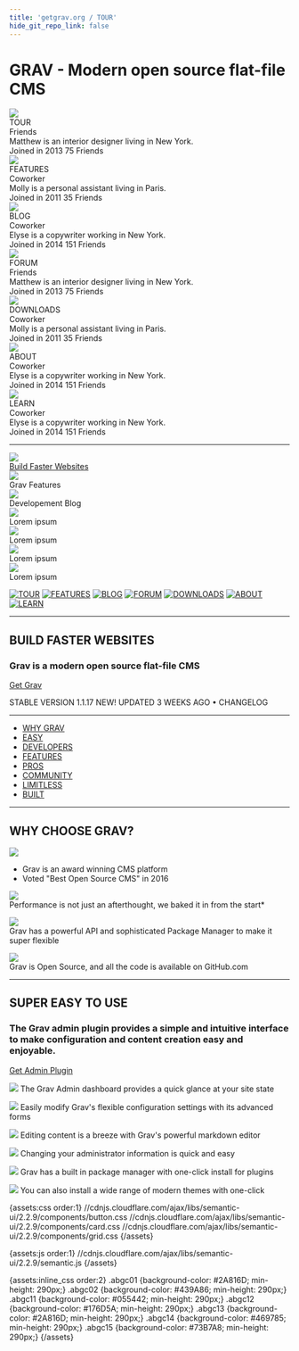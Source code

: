 ```yaml
---
title: 'getgrav.org / TOUR'
hide_git_repo_link: false
---
```


# GRAV - Modern open source flat-file CMS

<div class="ui five link stackable doubling cards">

  <div class="four wide card">
    <div class="image">
      <img class="abgc01" src="http://lab.webentiel.com/grav/user/pages/02.getgrav-org/04.tour/wa01-grav-tour.png">
    </div>
    <div class="content">
      <div class="header">TOUR</div>
      <div class="meta">
        <a>Friends</a>
      </div>
      <div class="description">
        Matthew is an interior designer living in New York.
      </div>
    </div>
    <div class="extra content">
      <span class="right floated">
        Joined in 2013
      </span>
      <span>
        <i class="user icon"></i>
        75 Friends
      </span>
    </div>
  </div>
  
  <div class="four wide card">
    <div class="image">
      <img class="abgc02" src="http://lab.webentiel.com/grav/user/pages/02.getgrav-org/04.tour/wa02-grav-features.png">
    </div>
    <div class="content">
      <div class="header">FEATURES</div>
      <div class="meta">
        <span class="date">Coworker</span>
      </div>
      <div class="description">
        Molly is a personal assistant living in Paris.
      </div>
    </div>
    <div class="extra content">
      <span class="right floated">
        Joined in 2011
      </span>
      <span>
        <i class="user icon"></i>
        35 Friends
      </span>
    </div>
  </div>
  
  <div class="four wide card">
    <div class="image">
      <img class="abgc02" src="http://lab.webentiel.com/grav/user/pages/02.getgrav-org/04.tour/wa00-grav-default.png">
    </div>
    <div class="content">
      <div class="header">BLOG</div>
      <div class="meta">
        <a>Coworker</a>
      </div>
      <div class="description">
        Elyse is a copywriter working in New York.
      </div>
    </div>
    <div class="extra content">
      <span class="right floated">
        Joined in 2014
      </span>
      <span>
        <i class="user icon"></i>
        151 Friends
      </span>
    </div>
  </div>

  <div class="four wide card">
    <div class="image">
      <img class="abgc02" src="http://lab.webentiel.com/grav/user/pages/02.getgrav-org/04.tour/matthew.png">
    </div>
    <div class="content">
      <div class="header">FORUM</div>
      <div class="meta">
        <a>Friends</a>
      </div>
      <div class="description">
        Matthew is an interior designer living in New York.
      </div>
    </div>
    <div class="extra content">
      <span class="right floated">
        Joined in 2013
      </span>
      <span>
        <i class="user icon"></i>
        75 Friends
      </span>
    </div>
  </div>
  
  <div class="four wide card">
    <div class="image">
      <img class="abgc02" src="http://lab.webentiel.com/grav/user/pages/02.getgrav-org/04.tour/molly.png">
    </div>
    <div class="content">
      <div class="header">DOWNLOADS</div>
      <div class="meta">
        <span class="date">Coworker</span>
      </div>
      <div class="description">
        Molly is a personal assistant living in Paris.
      </div>
    </div>
    <div class="extra content">
      <span class="right floated">
        Joined in 2011
      </span>
      <span>
        <i class="user icon"></i>
        35 Friends
      </span>
    </div>
  </div>
  
  <div class="four wide card">
    <div class="image">
      <img class="abgc02" src="http://lab.webentiel.com/grav/user/pages/02.getgrav-org/04.tour/elyse.png">
    </div>
    <div class="content">
      <div class="header">ABOUT</div>
      <div class="meta">
        <a>Coworker</a>
      </div>
      <div class="description">
        Elyse is a copywriter working in New York.
      </div>
    </div>
    <div class="extra content">
      <span class="right floated">
        Joined in 2014
      </span>
      <span>
        <i class="user icon"></i>
        151 Friends
      </span>
    </div>
  </div>
  
  <div class="four wide card">
    <div class="image">
      <img class="abgc02" src="http://lab.webentiel.com/grav/user/pages/02.getgrav-org/04.tour/elyse.png">
    </div>
    <div class="content">
      <div class="header">LEARN</div>
      <div class="meta">
        <a>Coworker</a>
      </div>
      <div class="description">
        Elyse is a copywriter working in New York.
      </div>
    </div>
    <div class="extra content">
      <span class="right floated">
        Joined in 2014
      </span>
      <span>
        <i class="user icon"></i>
        151 Friends
      </span>
    </div>
  </div>
  
</div>
  
---

<div class="ui three column grid stackable doubling">

  <div class="column">
    <div class="ui fluid card">
      <div class="image">
        <a href="/grav/getgrav-org/tour" target="_parent"><img src="/grav/user/pages/02.getgrav-org/04.tour/_01.png"></a>
      </div>
      <div class="content">
        <a class="header" href="/grav/getgrav-org">Build Faster Websites</a>
      </div>
    </div>
  </div>
  
  <div class="column">
    <div class="ui fluid card">
      <div class="image">
        <img src="http://lab.webentiel.com/grav/user/pages/02.getgrav-org/_02.png">
      </div>
      <div class="content">
        <a class="header">Grav Features</a>
      </div>
    </div>
  </div>
  
  <div class="column">
    <div class="ui fluid card">
      <div class="image">
        <img src="http://lab.webentiel.com/grav/user/pages/02.getgrav-org/_03.png">
      </div>
      <div class="content">
        <a class="header">Developement Blog</a>
      </div>
    </div>
  </div>
  
  <div class="column">
    <div class="ui fluid card">
      <div class="image">
        <img src="http://lab.webentiel.com/grav/user/pages/02.getgrav-org/_04.png">
      </div>
      <div class="content">
        <a class="header">Lorem ipsum</a>
      </div>
    </div>
  </div>
  
  <div class="column">
    <div class="ui fluid card">
      <div class="image">
        <img src="http://lab.webentiel.com/grav/user/pages/02.getgrav-org/_05.png">
      </div>
      <div class="content">
        <a class="header">Lorem ipsum</a>
      </div>
    </div>
  </div>
  
  <div class="column">
    <div class="ui fluid card">
      <div class="image">
        <img src="http://lab.webentiel.com/grav/user/pages/02.getgrav-org/_06.png">
      </div>
      <div class="content">
        <a class="header">Lorem ipsum</a>
      </div>
    </div>
  </div>
  
  <div class="column">
    <div class="ui fluid card">
      <div class="image">
        <img src="http://lab.webentiel.com/grav/user/pages/02.getgrav-org/_07.png">
      </div>
      <div class="content">
        <a class="header">Lorem ipsum</a>
      </div>
    </div>
  </div>
  
</div>

[![TOUR](_01.png)](https://getgrav.org/)
[![FEATURES](_02.png)](https://getgrav.org/features/)
[![BLOG](_03.png)](https://getgrav.org/blog/)
[![FORUM](_04.png)](https://getgrav.org/forum/)
[![DOWNLOADS](_05.png)](https://getgrav.org/downloads/)
[![ABOUT](_06.png)](https://getgrav.org/about/)
[![LEARN](_07.png)](https://learn.getgrav.org/)

---

## BUILD FASTER WEBSITES
### Grav is a modern open source flat-file CMS

<a class="button button-outline button-fancy2" href="/downloads">Get Grav</a>

STABLE VERSION 1.1.17 NEW! UPDATED 3 WEEKS AGO • CHANGELOG

---

- [WHY GRAV](https://getgrav.org/#why_grav) 
- [EASY](https://getgrav.org/#easy) 
- [DEVELOPERS](https://getgrav.org/#developers) 
- [FEATURES](https://getgrav.org/#features) 
- [PROS](https://getgrav.org/#pros) 
- [COMMUNITY](https://getgrav.org/#community) 
- [LIMITLESS](https://getgrav.org/#limitless) 
- [BUILT](https://getgrav.org/#built)

---

## WHY CHOOSE GRAV?

![](best-open-source-cms.png)

- Grav is an award winning CMS platform
- Voted "Best Open Source CMS" in 2016

![](fast.png)   
Performance is not just an afterthought, we baked it in from the start*

![](extensible.png)   
Grav has a powerful API and sophisticated Package Manager to make it super flexible

![](open-source.png)   
Grav is Open Source, and all the code is available on GitHub.com


---

## SUPER EASY TO USE

### The Grav admin plugin provides a simple and intuitive interface to make configuration and content creation easy and enjoyable.

<a href="/downloads/plugins" class="button button-solid button-fancy">
Get Admin Plugin
</a>

![](001-dashboard.png)
The Grav Admin dashboard provides a quick glance at your site state 

![](002-config.png)
Easily modify Grav's flexible configuration settings with its advanced forms

![](003-editpage.png)
Editing content is a breeze with Grav's powerful markdown editor

![](004-user.png)
Changing your administrator information is quick and easy

![](005-plugins.png)
Grav has a built in package manager with one-click install for plugins

![](006-themes.png)
You can also install a wide range of modern themes with one-click

{assets:css order:1}
//cdnjs.cloudflare.com/ajax/libs/semantic-ui/2.2.9/components/button.css
//cdnjs.cloudflare.com/ajax/libs/semantic-ui/2.2.9/components/card.css
//cdnjs.cloudflare.com/ajax/libs/semantic-ui/2.2.9/components/grid.css
{/assets}  
    
{assets:js order:1}
//cdnjs.cloudflare.com/ajax/libs/semantic-ui/2.2.9/semantic.js
{/assets}

{assets:inline_css order:2}
.abgc01 {background-color: #2A816D; min-height: 290px;}
.abgc02 {background-color: #439A86; min-height: 290px;}
.abgc11 {background-color: #055442; min-height: 290px;}
.abgc12 {background-color: #176D5A; min-height: 290px;}
.abgc13 {background-color: #2A816D; min-height: 290px;}
.abgc14 {background-color: #469785; min-height: 290px;}
.abgc15 {background-color: #73B7A8; min-height: 290px;}
{/assets}




